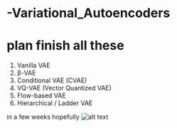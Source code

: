 # -Variational_Autoencoders

# plan finish all these 
1. Vanilla VAE
2. β-VAE
3. Conditional VAE (CVAE)
4. VQ-VAE (Vector Quantized VAE)
5. Flow-based VAE
6. Hierarchical / Ladder VAE


in a few weeks hopefully
![alt text](![/Users/icarelius/Variational_Autoencoders/Variational_Autoencoders/image-1.png](https://github.com/xyro-coder/Variational_Autoencoders/blob/main/image-1.png))